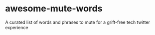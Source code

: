 # awesome-mute-words
A curated list of words and phrases to mute for a grift-free tech twitter experience
